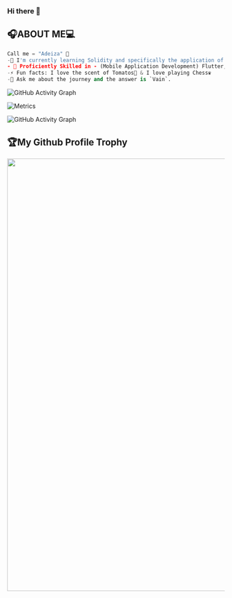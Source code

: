 ### Hi there 👋

## 🎧ABOUT ME💻

```python
Call me = "Adeiza" 🤗
-🌱 I'm currently learning Solidity and specifically the application of Zero-Knowledge Proof 💫.
- 🌌 Proficiently Skilled in - (Mobile Application Development) Flutter, Dart (Data Analysis) - Python, Numpy, Pandas, PyTorch (Databases) - SQL, MySql.
-⚡ Fun facts: I love the scent of Tomatos🍅 & I love playing Chess♛
-💬 Ask me about the journey and the answer is `Vain`.
```

![GitHub Activity Graph]([https://activity-graph.herokuapp.com/graph?username=Adeiza&theme=dracula](https://activity-graph.herokuapp.com/graph?username=EmmanuelAdeiza&theme=dracula))

![Metrics](https://metrics.lecoq.io/EmmanuelAdeiza?template=classic&base.community=0&languages=1&base.indepth=false&base.hireable=false&languages.limit=8&languages.threshold=0%25&languages.other=false&languages.colors=github&languages.sections=most-used&languages.indepth=false&languages.analysis.timeout=15&languages.categories=markup%2C%20programming&languages.recent.categories=markup%2C%20programming&languages.recent.load=300&languages.recent.days=14&config.timezone=Africa%2FAccra)

![GitHub Activity Graph]([https://activity-graph.herokuapp.com/graph?username=Adeiza&theme=dracula](https://activity-graph.herokuapp.com/graph?username=EmmanuelAdeiza&theme=dracula))


<h2>🏆My Github Profile Trophy</h2>
<img width=1000 src="https://github-profile-trophy.vercel.app/?username=EmmanuelAdeiza&column=7&theme=gruvbox&no-frame=true%22"/>

